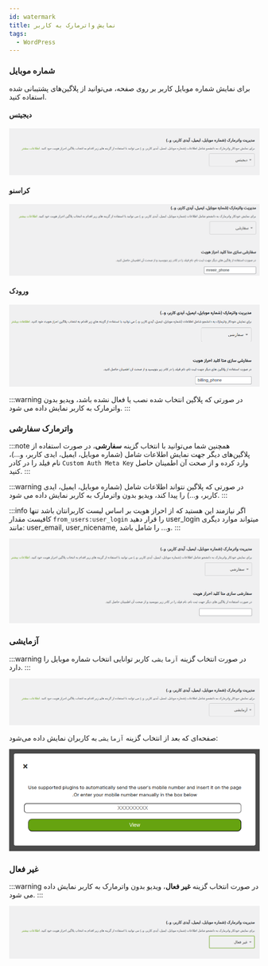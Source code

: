```yaml
---
id: watermark
title: نمایش واترمارک به کاربر
tags:
  - WordPress
---
```


### شماره موبایل

برای نمایش شماره موبایل کاربر بر روی صفحه، می‌توانید از پلاگین‌های پشتیبانی ‌شده استفاده کنید.

#### دیجیتس

![سرویس VOD ویدپروتکت، محافظ دوره‌های آموزشی شما در برابر سرقت](./img/10.png)

#### کراسنو

![پلتفرم VOD ویدپروتکت، محافظ دوره‌های آموزشی شما در برابر سرقت](./img/13.png)

#### ورودک

![پلتفرم VOD ویدپروتکت، محافظ دوره‌های آموزشی شما در برابر سرقت](./img/14.png)

:::warning
در صورتی که پلاگین انتخاب شده نصب یا فعال نشده باشد، ویدیو بدون واترمارک به
کاربر نمایش داده می شود.
:::

### واترمارک سفارشی

:::note
همچنین شما می‌توانید با انتخاب گزینه **سفارشی**، در صورت استفاده از پلاگین‌های دیگر جهت نمایش اطلاعات شامل (شماره موبایل، ایمیل، ایدی
کاربر، و...)، نام فیلد را در کادر `Custom Auth Meta Key` وارد کرده و از صحت آن اطمینان حاصل کنید.
:::

:::warning
در صورتی که پلاگین نتواند اطلاعات شامل (شماره موبایل، ایمیل، ایدی کاربر، و...) را پیدا کند، ویدیو بدون واترمارک به
کاربر نمایش داده می شود.
:::

:::info
اگر نیازمند این هستید که از احراز هویت بر اساس لیست کاربرانتان باشد تنها کافیست مقدار `from_users:user_login` را قرار دهید user_login میتواند موارد دیگری مانند: user_email, user_nicename, و... را شامل باشد.
:::

![پلتفرم میزبانی ویدیو ویدپروتکت، محافظ دوره‌های آموزشی شما در برابر سرقت](./img/09.png)

### آزمایشی

:::warning
در صورت انتخاب گزینه `آزمایشی`، کاربر توانایی انتخاب شماره موبایل را دارد.
:::

![هاست استریم ویدیو ویدپروتکت، محافظ دوره‌های آموزشی شما در برابر سرقت](./img/11.png)

صفحه‌ای که بعد از انتخاب گزینه `آزمایشی` به کاربران نمایش داده می‌شود:

![سرویس امن میزبانی ویدیو ویدپروتکت، محافظ دوره‌های آموزشی شما در برابر سرقت](./img/12.png)
 
### غیر فعال

:::warning
در صورت انتخاب گزینه **غیر فعال**، ویدیو بدون واترمارک به کاربر نمایش داده می شود.
:::

![سرویس VOD ویدپروتکت، محافظ دوره‌های آموزشی شما در برابر سرقت](./img/08.png) 